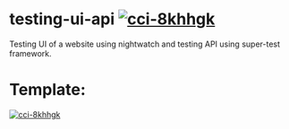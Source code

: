 # testing-ui-api  [![cci-8khhgk](https://circleci.com/gh/cci-8khhgk/testing-ui-api-3.svg?style=svg)](https://app.circleci.com/pipelines/circleci/9ZhHaXBjJJR2TqyHhqsq5n)

Testing UI of a website using nightwatch and testing API using super-test framework.

# Template:
[![cci-8khhgk](https://circleci.com/gh/circleci/circleci-docs.svg?style=svg)](https://app.circleci.com/pipelines/circleci/9ZhHaXBjJJR2TqyHhqsq5n)
